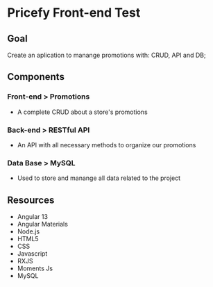 # Pricefy Front-end Test

## Goal
Create an aplication to manange promotions with: CRUD, API and DB; 

## Components

### Front-end > Promotions
- A complete CRUD about a store's promotions

### Back-end > RESTful API
- An API with all necessary methods to organize our promotions

### Data Base > MySQL
- Used to store and manange all data related to the project

## Resources
- Angular 13
- Angular Materials
- Node.js
- HTML5
- CSS
- Javascript
- RXJS
- Moments Js
- MySQL


